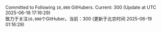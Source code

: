 Committed to Following `10,000` GitHubers. Current: <!-- FOLLOWING_COUNT -->300<!-- FOLLOWING_COUNT --> (Update at UTC <!-- LAST_UPDATED -->2025-06-18 17:16:29<!-- LAST_UPDATED -->)<br>
致力于关注`10,000`个GitHuber。当前：<!-- FOLLOWING_COUNT -->300<!-- FOLLOWING_COUNT --> (更新于北京时间 <!-- LAST_UPDATED_CST -->2025-06-19 01:16:29<!-- LAST_UPDATED_CST -->)
